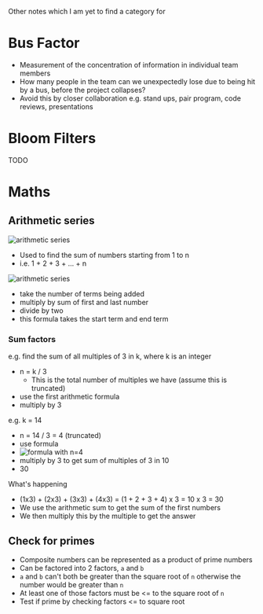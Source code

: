 Other notes which I am yet to find a category for

# Bus Factor
* Measurement of the concentration of information in individual team members
* How many people in the team can we unexpectedly lose due to being hit by a bus, before the project collapses?
* Avoid this by closer collaboration e.g. stand ups, pair program, code reviews, presentations

# Bloom Filters

TODO


# Maths

## Arithmetic series

![arithmetic series](http://i.imgur.com/aFOthab.gif)

* Used to find the sum of numbers starting from 1 to n
* i.e. 1 + 2 + 3 + ... + n

![arithmetic series](http://i.imgur.com/hS74rAt.gif)

* take the number of terms being added
* multiply by sum of first and last number
* divide by two
* this formula takes the start term and end term

### Sum factors

e.g. find the sum of all multiples of 3 in k, where k is an integer

* n = k / 3
  * This is the total number of multiples we have (assume this is truncated)
* use the first arithmetic formula
* multiply by 3

e.g. k = 14

* n = 14 / 3 = 4 (truncated)
* use formula
* ![formula with n=4](http://i.imgur.com/wlau9Pz.gif)
* multiply by 3 to get sum of multiples of 3 in 10
* 30

What's happening

* (1x3) + (2x3) + (3x3) + (4x3) = (1 + 2 + 3 + 4) x 3 = 10 x 3 = 30
* We use the arithmetic sum to get the sum of the first numbers
* We then multiply this by the multiple to get the answer

## Check for primes

* Composite numbers can be represented as a product of prime numbers
* Can be factored into 2 factors, `a` and `b`
 * `a` and `b` can't both be greater than the square root of `n` otherwise the number would be greater than `n`
 * At least one of those factors must be <= to the square root of `n`
* Test if prime by checking factors <= to square root

